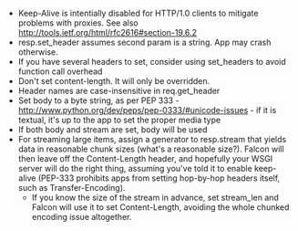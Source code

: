 * Keep-Alive is intentially disabled for HTTP/1.0 clients to mitigate problems with proxies. See also http://tools.ietf.org/html/rfc2616#section-19.6.2
* resp.set_header assumes second param is a string. App may crash otherwise. 
* If you have several headers to set, consider using set_headers to avoid function call overhead
* Don't set content-length. It will only be overridden.
* Header names are case-insensitive in req.get_header
* Set body to a byte string, as per PEP 333 - http://www.python.org/dev/peps/pep-0333/#unicode-issues - if it is textual, it's up to the app to set the proper media type
* If both body and stream are set, body will be used
* For streaming large items, assign a generator to resp.stream that yields data in reasonable chunk sizes (what's a reasonable size?). Falcon will then leave off the Content-Length header, and hopefully your WSGI server will do the right thing, assuming you've told it to enable keep-alive (PEP-333 prohibits apps from setting hop-by-hop headers itself, such as Transfer-Encoding).
  * If you know the size of the stream in advance, set stream\_len and Falcon will use it to set Content-Length, avoiding the whole chunked encoding issue altogether. 


